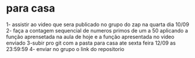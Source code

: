 # para casa 
1- assistir ao video que sera publicado no grupo do zap na quarta dia 10/09
2- faça a contagem sequencial de numeros primos de um a 50 aplicando a função aprensetada na aula de hoje e a função apresentada no video enviado
3-subir pro git com a pasta para casa ate sexta feira 12/09 as 23:59:59
4- enviar no grupo o link do repositorio
